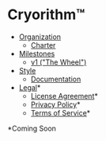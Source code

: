 # Cryorithm™

- [Organization](organization)
  - [Charter](organization/charter)
- [Milestones](milestones)
  - [v1 ("The Wheel")](milestones/v1/)
- [Style](style)
  - [Documentation](style/documentation)
- [Legal](legal)\*
  - [License Agreement](legal/license-agreement)\*
  - [Privacy Policy](legal/privacy-policy)\*
  - [Terms of Service](legal/terms-of-service)\*

\*Coming Soon
